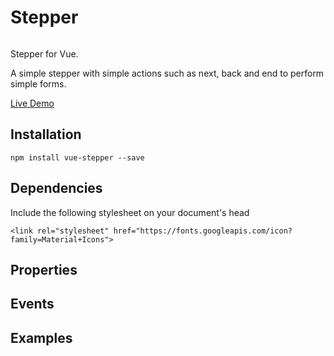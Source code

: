 #   Stepper

<p align="center">
<img src="" />
</p>

Stepper for Vue.

A simple stepper with simple actions such as next, back and end to perform simple forms.

<a href="https://pygmyslowloris.github.io/vue-stepper/"> Live Demo</a>

##  Installation

```
npm install vue-stepper --save
```

##  Dependencies

Include the following stylesheet on your document's head

```
<link rel="stylesheet" href="https://fonts.googleapis.com/icon?family=Material+Icons">
```

##  Properties


## Events



##  Examples
